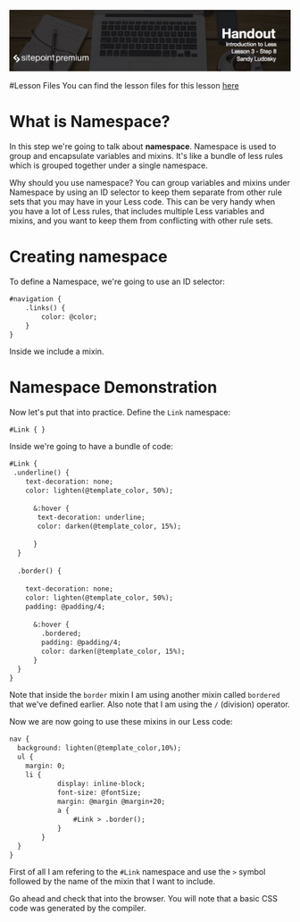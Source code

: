 ![](Introduction_to_Less/headers/3-8.jpg)

#Lesson Files
You can find the lesson files for this lesson [here](https://github.com/learnable-content/introduction-to-less/tree/lesson1.1/intro%20to%20less%20-%20code%20samples/lesson2.8)
# What is Namespace?

In this step we're going to talk about **namespace**. Namespace is used to group and encapsulate variables and mixins. It's like a bundle of less rules which is grouped together under a single namespace.

Why should you use namespace? You can group variables and mixins under Namespace by using an ID selector to keep them separate from other rule sets that you may have in your Less code. This can be very handy when you have a lot of Less rules, that includes multiple Less variables and mixins, and you want to keep them from conflicting with other rule sets.

# Creating namespace

To define a Namespace, we're going to use an ID selector:

```less
#navigation {
	.links() {
		color: @color;
	}
}
```

Inside we include a mixin.

# Namespace Demonstration

Now let's put that into practice. Define the `Link` namespace:

```lesss
#Link { }
```

Inside we're going to have a bundle of code:

```less
#Link {   
 .underline() {
    text-decoration: none;
    color: lighten(@template_color, 50%);
      
      &:hover { 
       text-decoration: underline;
       color: darken(@template_color, 15%);

      }
  }

  .border() {

    text-decoration: none;
    color: lighten(@template_color, 50%);
    padding: @padding/4;

      &:hover { 
       	.bordered;
       	padding: @padding/4;
        color: darken(@template_color, 15%);
      }
  }
}
```

Note that inside the `border` mixin I am using another mixin called `bordered` that we've defined earlier. Also note that I am using the `/` (division) operator.

Now we are now going to use these mixins in our Less code:

```less
nav {
  background: lighten(@template_color,10%);
  ul {
  	margin: 0;
  	li {
			display: inline-block;
			font-size: @fontSize;
			margin: @margin @margin+20;
			a {
				#Link > .border();
			}
		}
  }
}
```

First of all I am refering to the `#Link` namespace and use the `>` symbol followed by the name of the mixin that I want to include.

Go ahead and check that into the browser. You will note that a basic CSS code was generated by the compiler.
